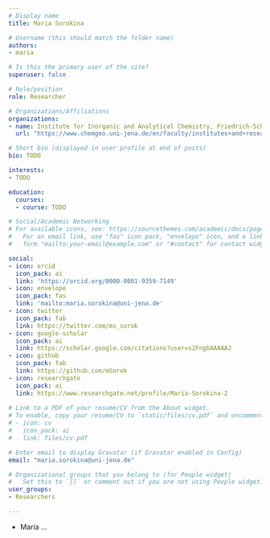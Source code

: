 ```yaml
---
# Display name
title: Maria Sorokina

# Username (this should match the folder name)
authors:
- maria

# Is this the primary user of the site?
superuser: false

# Role/position
role: Researcher

# Organizations/Affiliations
organizations:
- name: Institute for Inorganic and Analytical Chemistry, Friedrich-Schiller-University Jena
  url: "https://www.chemgeo.uni-jena.de/en/faculty/institutes+and+research+centres/institute+for+inorganic+and+analytical+chemistry"

# Short bio (displayed in user profile at end of posts)
bio: TODO

interests:
- TODO

education:
  courses:
  - course: TODO

# Social/Academic Networking
# For available icons, see: https://sourcethemes.com/academic/docs/page-builder/#icons
#   For an email link, use "fas" icon pack, "envelope" icon, and a link in the
#   form "mailto:your-email@example.com" or "#contact" for contact widget.

social:
- icon: orcid
  icon_pack: ai
  link: 'https://orcid.org/0000-0001-9359-7149'
- icon: envelope
  icon_pack: fas
  link: 'mailto:maria.sorokina@uni-jena.de'
- icon: twitter
  icon_pack: fab
  link: https://twitter.com/ms_sorok
- icon: google-scholar
  icon_pack: ai
  link: https://scholar.google.com/citations?user=s2FngbAAAAAJ
- icon: github
  icon_pack: fab
  link: https://github.com/mSorok
- icon: researchgate
  icon_pack: ai
  link: https://www.researchgate.net/profile/Maria-Sorokina-2
  
# Link to a PDF of your resume/CV from the About widget.
# To enable, copy your resume/CV to `static/files/cv.pdf` and uncomment the lines below.
# - icon: cv
#   icon_pack: ai
#   link: files/cv.pdf

# Enter email to display Gravatar (if Gravatar enabled in Config)
email: "maria.sorokina@uni-jena.de"

# Organizational groups that you belong to (for People widget)
#   Set this to `[]` or comment out if you are not using People widget.
user_groups:
- Researchers

---
```


- Maria ...
